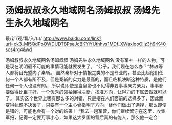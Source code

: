 # 汤姆叔叔永久地域网名汤姆叔叔 汤姆先生永久地域网名

最/新/观/看/入/口/ http://www.baidu.com/link?url=ok3_Ml5QdPpOWDUDT8PseJcBKYiYUthhvs1MDf_XWaxIqoOiiz3h9rK40scs4rg4&wd

汤姆叔叔永久地域网名汤姆叔叔 汤姆先生永久地域网名
没有军神一样的人物，可是现在明明最不可能的事情可能就要发生了。
    “公子，我们现在怎么办？”林琅等人都将目光望向了秦斩。
    虽然秦斩对于情报之类的不是专业的，甚至比起他们任何一个人都有所不及，但是秦斩的实力是最高的，而且临机决断这种特质，是他们任何一个人也没有的。
    所以说即使是当皇帝也不见得非要事事亲力亲为，事事都要做得比臣子好，一个优秀的领袖懂得决断，找准方向，让得力的下属去做就可以了。
    其实这个世界上哪有那么多的对错，只是摆在人们面前的选择多了，因此而变得犹豫不决罢了，只要有一个主心骨指明了方向，替他们做出了选择，那么即便是错的，可能也会有一个对的结果！
    “我去一趟军营，你们继续留守在这里，收集军报，记得一定要万事小心，如果这大罗国的背后真的有能人，那么他一定会
